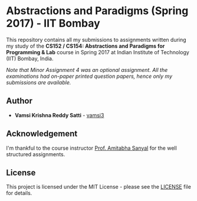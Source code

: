 # Abstractions and Paradigms (Spring 2017) - IIT Bombay

This repository contains all my submissions to assignments written during my study of the **CS152 / CS154: Abstractions and Paradigms for Programming & Lab** course in Spring 2017 at Indian Institute of Technology (IIT) Bombay, India.

*Note that Minor Assignment 4 was an optional assignment. All the examinations had on-paper printed question papers, hence only my submissions are available.*

## Author

* **Vamsi Krishna Reddy Satti** - [vamsi3](https://github.com/vamsi3)

## Acknowledgement

I'm thankful to the course instructor [Prof. Amitabha Sanyal](https://www.cse.iitb.ac.in/~as/) for the well structured assignments.

## License

This project is licensed under the MIT License - please see the [LICENSE](LICENSE) file for details.